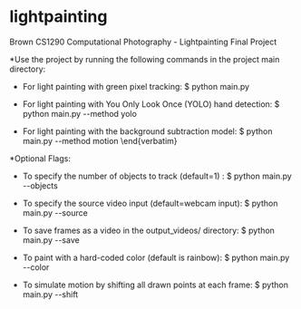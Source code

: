 # lightpainting
Brown CS1290 Computational Photography - Lightpainting Final Project

*Use the project by running the following commands in the project main directory:

- For light painting with green pixel tracking:
$ python main.py

- For light painting with You Only Look Once (YOLO) hand detection:
$ python main.py --method yolo 

- For light painting with the background subtraction model:
$ python main.py --method motion
\end{verbatim}

*Optional Flags:

- To specify the number of objects to track (default=1) :
$ python main.py --objects <number of objects>

- To specify the source video input (default=webcam input):
$ python main.py --source <file path to video>

- To save frames as a video in the output_videos/ directory:
$ python main.py --save

- To paint with a hard-coded color (default is rainbow):
$ python main.py --color

- To simulate motion by shifting all drawn points at each frame:
$ python main.py --shift
